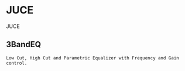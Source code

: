 # JUCE
JUCE


3BandEQ
-------
    Low Cut, High Cut and Parametric Equalizer with Frequency and Gain control.
